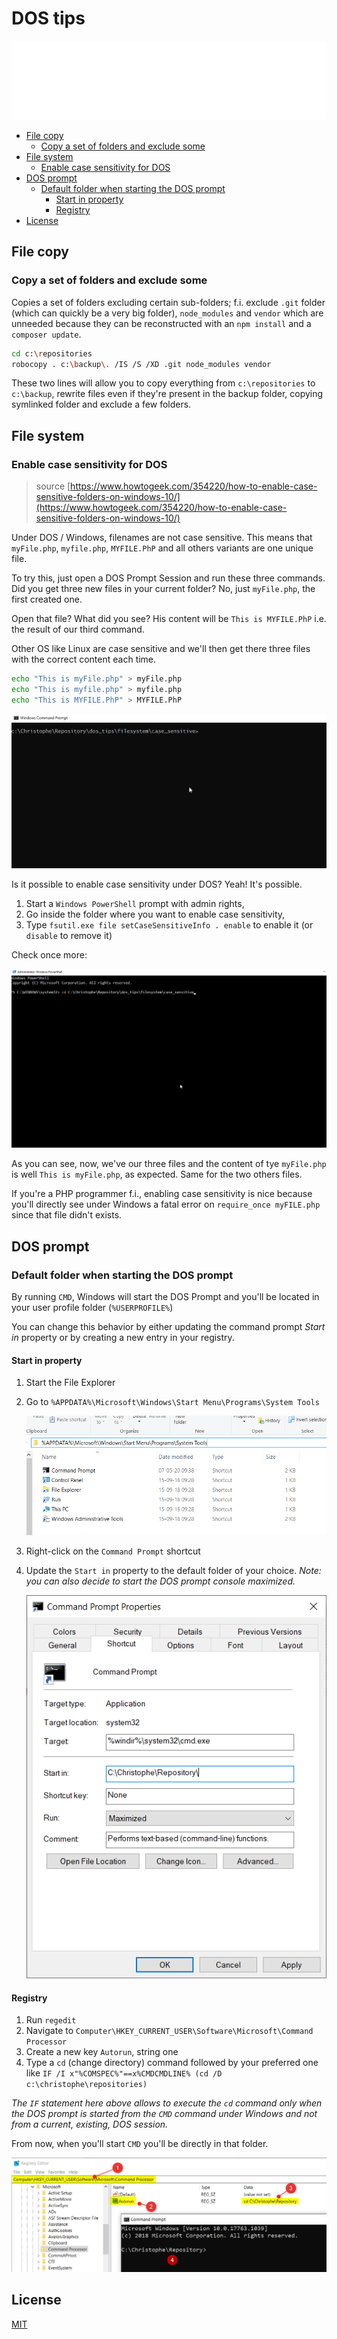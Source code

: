 ﻿<!-- This file has been generated by the concat-md.ps1 script. -->
<!-- Don't modify this file manually (you'll loose your changes) -->
<!-- but run the tool once more -->

<!-- Last refresh date: 2021-01-08 11:26:00 -->

<!-- below, content of ./index.md -->

<!-- markdownlint-disable MD032 -->
# DOS tips

![Banner](./banner.svg)

<!-- table-of-contents - start -->
* [File copy](#file-copy)
  * [Copy a set of folders and exclude some](#copy-a-set-of-folders-and-exclude-some)
* [File system](#file-system)
  * [Enable case sensitivity for DOS](#enable-case-sensitivity-for-dos)
* [DOS prompt](#dos-prompt)
  * [Default folder when starting the DOS prompt](#default-folder-when-starting-the-dos-prompt)
    * [Start in property](#start-in-property)
    * [Registry](#registry)
* [License](#license)
<!-- table-of-contents - end -->

<!-- below, content of ./010-filecopy/readme.md -->

## File copy

<!-- below, content of ./010-filecopy/exclusions/readme.md -->

### Copy a set of folders and exclude some

Copies a set of folders excluding certain sub-folders; f.i. exclude `.git` folder (which can quickly be a very big folder), `node_modules` and `vendor` which are unneeded because they can be reconstructed with an `npm install` and a `composer update`.

```bash
cd c:\repositories
robocopy . c:\backup\. /IS /S /XD .git node_modules vendor
```

These two lines will allow you to copy everything from `c:\repositories` to `c:\backup`, rewrite files even if they're present in the backup folder, copying symlinked folder and exclude a few folders.

<!-- below, content of ./020-filesystem/readme.md -->

## File system

<!-- below, content of ./020-filesystem/case_sensitive/readme.md -->

### Enable case sensitivity for DOS

> source [https://www.howtogeek.com/354220/how-to-enable-case-sensitive-folders-on-windows-10/](https://www.howtogeek.com/354220/how-to-enable-case-sensitive-folders-on-windows-10/)

Under DOS / Windows, filenames are not case sensitive. This means that `myFile.php`, `myfile.php`, `MYFILE.PhP` and all others variants are one unique file.

To try this, just open a DOS Prompt Session and run these three commands. Did you get three new files in your current folder? No, just `myFile.php`, the first created one.

Open that file? What did you see? His content will be `This is MYFILE.PhP` i.e. the result of our third command.

Other OS like Linux are case sensitive and we'll then get there three files with the correct content each time.

```bash
echo "This is myFile.php" > myFile.php
echo "This is myfile.php" > myfile.php
echo "This is MYFILE.PhP" > MYFILE.PhP
```

![MyFile](./020-filesystem/case_sensitive/images/myFile.gif)

Is it possible to enable case sensitivity under DOS? Yeah! It's possible.

1. Start a `Windows PowerShell` prompt with admin rights,
2. Go inside the folder where you want to enable case sensitivity,
3. Type `fsutil.exe file setCaseSensitiveInfo . enable` to enable it (or `disable` to remove it)

Check once more:

![Enabling case sensitivity](./020-filesystem/case_sensitive/images/powerShell_myFile.gif)

As you can see, now, we've our three files and the content of tye `myFile.php` is well `This is myFile.php`, as expected. Same for the two others files.

If you're a PHP programmer f.i., enabling case sensitivity is nice because you'll directly see under Windows a fatal error on `require_once myFILE.php` since that file didn't exists.

<!-- below, content of ./030-prompt/readme.md -->

## DOS prompt

<!-- below, content of ./030-prompt/default_folder/readme.md -->

### Default folder when starting the DOS prompt

By running `CMD`, Windows will start the DOS Prompt and you'll be located in your user profile folder (`%USERPROFILE%`)

You can change this behavior by either updating the command prompt *Start in* property or by creating a new entry in your registry.

#### Start in property

1. Start the File Explorer
2. Go to `%APPDATA%\Microsoft\Windows\Start Menu\Programs\System Tools`

    ![Default folder when starting the DOS prompt](./030-prompt/default_folder/images/default_folder_explorer.png)

3. Right-click on the `Command Prompt` shortcut
4. Update the `Start in` property to the default folder of your choice. *Note: you can also decide to start the DOS prompt console maximized.*

    ![Start in folder](./030-prompt/default_folder/images/default_folder_shortcut.png)

#### Registry

1. Run `regedit`
2. Navigate to `Computer\HKEY_CURRENT_USER\Software\Microsoft\Command Processor`
3. Create a new key `Autorun`, string one
4. Type a `cd` (change directory) command followed by your preferred one like `IF /I x"%COMSPEC%"==x%CMDCMDLINE% (cd /D c:\christophe\repositories)`

*The `IF` statement here above allows to execute the `cd` command only when the DOS prompt is started from the `CMD` command under Windows and not from a current, existing, DOS session.*

From now, when you'll start `CMD` you'll be directly in that folder.

![Default folder when starting the DOS prompt](./030-prompt/default_folder/images/default_folder_registry.png)

<!-- below, content of ./999-license/readme.md -->

## License

[MIT](./../LICENSE)
